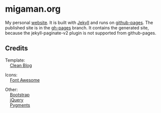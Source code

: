 # migaman.org
My personal [website](http://migaman.org). It is built with [Jekyll](http://jekyllrb.com/) and runs on [github-pages](https://pages.github.com/). The published site is in the [gh-pages](/migaman/migaman.org/tree/gh-pages) branch. It contains the generated site, because the jekyll-paginate-v2 plugin is not supported from github-pages.



## Credits

Template:  
&nbsp;&nbsp;&nbsp;&nbsp;[Clean Blog](https://blackrockdigital.github.io/startbootstrap-clean-blog-jekyll/)
		
Icons:  
&nbsp;&nbsp;&nbsp;&nbsp;[Font Awesome](http://fontawesome.io/)

Other:  
&nbsp;&nbsp;&nbsp;&nbsp;[Bootstrap](http://getbootstrap.com)  
&nbsp;&nbsp;&nbsp;&nbsp;[jQuery](http://jquery.com)  
&nbsp;&nbsp;&nbsp;&nbsp;[Pygments](http://pygments.org)